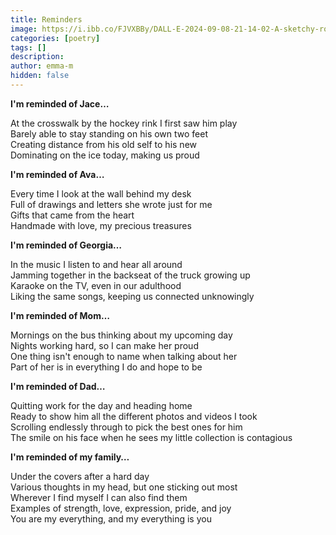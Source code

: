 ```yaml
---
title: Reminders
image: https://i.ibb.co/FJVXBBy/DALL-E-2024-09-08-21-14-02-A-sketchy-rough-watercolor-painting-that-reflects-the-heartfelt-tone-of-t.webp
categories: [poetry]
tags: []
description:
author: emma-m
hidden: false
---
```


**I'm reminded of Jace…**

At the crosswalk by the hockey rink I first saw him play  
Barely able to stay standing on his own two feet  
Creating distance from his old self to his new  
Dominating on the ice today, making us proud  

**I'm reminded of Ava…**

Every time I look at the wall behind my desk  
Full of drawings and letters she wrote just for me  
Gifts that came from the heart  
Handmade with love, my precious treasures  

**I'm reminded of Georgia…**

In the music I listen to and hear all around  
Jamming together in the backseat of the truck growing up  
Karaoke on the TV, even in our adulthood  
Liking the same songs, keeping us connected unknowingly  

**I'm reminded of Mom…**

Mornings on the bus thinking about my upcoming day  
Nights working hard, so I can make her proud  
One thing isn't enough to name when talking about her  
Part of her is in everything I do and hope to be  

**I'm reminded of Dad…**

Quitting work for the day and heading home  
Ready to show him all the different photos and videos I took  
Scrolling endlessly through to pick the best ones for him  
The smile on his face when he sees my little collection is contagious  

**I'm reminded of my family…**

Under the covers after a hard day  
Various thoughts in my head, but one sticking out most  
Wherever I find myself I can also find them  
Examples of strength, love, expression, pride, and joy  
You are my everything, and my everything is you
